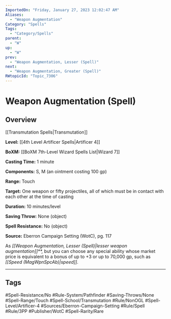 ```yaml
---
ImportedOn: "Friday, January 27, 2023 12:02:47 AM"
Aliases:
  - "Weapon Augmentation"
Category: "Spells"
Tags:
  - "Category/Spells"
parent:
  - "W"
up:
  - "W"
prev:
  - "Weapon Augmentation, Lesser (Spell)"
next:
  - "Weapon Augmentation, Greater (Spell)"
RWtopicId: "Topic_7306"
---
```

# Weapon Augmentation (Spell)
## Overview
[[Transmutation Spells|Transmutation]]

**Level:** [[4th Level Artificer Spells|Artificer 4]]

**BoXM:** [[BoXM 7th-Level Wizard Spells List|Wizard 7]]

**Casting Time:** 1 minute

**Components:** S, M (an ointment costing 100 gp)

**Range:** Touch

**Target:** One weapon or fifty projectiles, all of which must be in contact with each other at the time of casting

**Duration:** 10 minutes/level

**Saving Throw:** None (object)

**Spell Resistance:** No (object)

**Source:** Eberron Campaign Setting (WotC)­, pg. 117

As *[[Weapon Augmentation, Lesser (Spell)|lesser weapon augmentation]]**,* but you can choose any special ability whose market price is equivalent to a bonus of up to +3 or up to 70,000 gp, such as *[[Speed (MagWpnSpcAb)|speed]]*.


---
## Tags
#Spell-Resistance/No #Rule-System/Pathfinder #Saving-Throws/None #Spell-Range/Touch #Spell-School/Transmutation #Rule/NonOGL #Spell-Level/Artificer-4 #Sources/Eberron-Campaign-Setting #Rule/Spell #Rule/3PP #Publisher/WotC #Spell-Rarity/Rare

